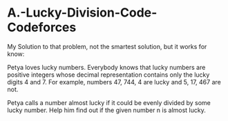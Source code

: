 # A.-Lucky-Division-Code-Codeforces

My Solution to that problem, not the smartest solution, but it works for know:
  
Petya loves lucky numbers. Everybody knows that lucky numbers are positive integers whose decimal representation contains only the lucky digits 4 and 7. For example, numbers 47, 744, 4 are lucky and 5, 17, 467 are not.

  Petya calls a number almost lucky if it could be evenly divided by some lucky number. Help him find out if the given number n is almost lucky.
